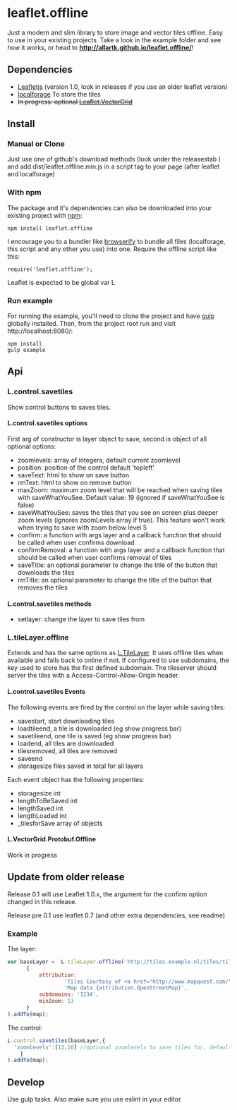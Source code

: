 leaflet.offline
===============

Just a modern and slim library to store image and vector tiles offline.
Easy to use in your existing projects. Take a look in the example folder and see how it works, or head
to **http://allartk.github.io/leaflet.offline/**!


## Dependencies

* [Leafletjs](http://leafletjs.com/) (version 1.0, look in releases if you use an older leaflet version)
* [localforage](https://github.com/localForage/localForage) To store the tiles
* ~~In progress: optional [Leaflet.VectorGrid](https://github.com/Leaflet/Leaflet.VectorGrid)~~


## Install

### Manual or Clone

Just use one of github's download methods (look under the releasestab ) and add dist/leaflet.offline.min.js in a script tag
to your page (after leaflet and localforage)

### With npm

The package and it's dependencies can also be downloaded into
your existing project with [npm](http://npmjs.com):

```
npm install leaflet.offline
```

I encourage you to a bundler like [browserify](http://browserify.org/)
to bundle all files (localforage, this script and any other you use) into one.
Require the offline script like this:

```
require('leaflet.offline');
```

Leaflet is expected to be global var L

### Run example

For running the example, you'll need to clone the project and have [gulp](http://www.gulpjs.com) globally installed.
Then, from the project root run and visit http://localhost:8080/:

```
npm install
gulp example
```

## Api

### L.control.savetiles

Show control buttons to saves tiles.



#### L.control.savetiles options

First arg of constructor is layer object to save, second is object of all optional options:

* zoomlevels: array of integers, default current zoomlevel
* position: position of the control default 'topleft'
* saveText: html to show on save button
* rmText: html to show on remove button
* maxZoom: maximum zoom level that will be reached when saving tiles with saveWhatYouSee. Default value: 19 (ignored if saveWhatYouSee is false)
* saveWhatYouSee: saves the tiles that you see on screen plus deeper zoom levels (ignores zoomLevels array if true). This feature won't work when trying to save with zoom below level 5
* confirm: a function with args layer and a callback function that should be called when user confirms download
* confirmRemoval: a function with args layer and a callback function that should be called when user confirms removal of tiles
* saveTitle: an optional parameter to change the title of the button that downloads the tiles
* rmTitle: an optional parameter to change the title of the button that removes the tiles

#### L.control.savetiles methods

* setlayer: change the layer to save tiles from

### L.tileLayer.offline

Extends and has the same options as [L.TileLayer](http://leafletjs.com/reference-1.0.0.html#tilelayer).
It uses offline tiles when available and falls back to online if not. If configured to use subdomains, the key used to
store has the first defined subdomain.
The tileserver should server the tiles with a Access-Control-Allow-Origin header.

#### L.control.savetiles Events

The following events are fired by the control on the layer while saving tiles:

* savestart, start downloading tiles
* loadtileend, a tile is downloaded (eg show progress bar)
* savetileend, one tile is saved  (eg show progress bar)
* loadend, all tiles are downloaded
* tilesremoved, all tiles are removed
* saveend
* storagesize files saved in total for all layers

Each event object has the following properties:
* storagesize int
* lengthToBeSaved int
* lengthSaved int
* lengthLoaded int
* \_tilesforSave array of objects

#### L.VectorGrid.Protobuf.Offline

Work in progress

## Update from older release

Release 0.1 will use Leaflet 1.0.x, the argument for the confirm option changed in this release.

Release pre 0.1 use leaflet 0.7 (and other extra dependencies, see readme)

### Example

The layer:

```javascript
var baseLayer =  L.tileLayer.offline('http://tiles.example.nl/tiles/tiles.py/mq_proxy/{z}/{x}/{y}.jpg',
      {
          attribution:
                  'Tiles Courtesy of <a href="http://www.mapquest.com/">MapQuest</a> &mdash; ' +
                  'Map data {attribution.OpenStreetMap}',
          subdomains: '1234',
          minZoom: 13
      }
).addTo(map);
```

The control:
```javascript
L.control.savetiles(baseLayer,{
  'zoomlevels':[13,16] //optional zoomlevels to save tiles for, default current zoomlevel
    }
).addTo(map);
```


## Develop

Use gulp tasks. Also make sure you use eslint in your editor.
